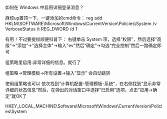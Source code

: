 如何在 Windows 中启用详细登录消息？



麻烦up置顶一下，一键添加的cmd命令：
reg add HKLM\SOFTWARE\Microsoft\Windows\CurrentVersion\Policies\System /v VerboseStatus /t REG_DWORD /d 1



有用！不过要提权顺便科普下：
右键单击 System 项，选择“权限”，然后选择“高级”->“添加”->"选择主体"->输入"ev"然后“确定”->勾选“完全控制”然后一路确定即可





组策略里启用:非常详细的信息。就行了

组策略→管理模板→所有设置→输入“显示”
会自动跳转

使用组策略也可以
依次找到“计算机配置-管理模板-系统”，在右侧找到“显示非常详细的状态信息”然后，在弹出的对话窗口中选择“已启用”选项，点击“应用→确定”就OK了





HKEY_LOCAL_MACHINE\Software\Microsoft\Windows\CurrentVersion\Policies\System